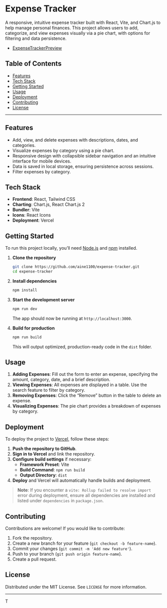 
# Expense Tracker

A responsive, intuitive expense tracker built with React, Vite, and Chart.js to help manage personal finances. This project allows users to add, categorize, and view expenses visually via a pie chart, with options for filtering and data persistence.

- [ExpenseTrackerPreview](https://simple-expense-tracker-dun.vercel.app/)

## Table of Contents

- [Features](#features)
- [Tech Stack](#tech-stack)
- [Getting Started](#getting-started)
- [Usage](#usage)
- [Deployment](#deployment)
- [Contributing](#contributing)
- [License](#license)

---

## Features

- Add, view, and delete expenses with descriptions, dates, and categories.
- Visualize expenses by category using a pie chart.
- Responsive design with collapsible sidebar navigation and an intuitive interface for mobile devices.
- Data is saved in local storage, ensuring persistence across sessions.
- Filter expenses by category.

## Tech Stack

- **Frontend**: React, Tailwind CSS
- **Charting**: Chart.js, React Chart.js 2
- **Bundler**: Vite
- **Icons**: React Icons
- **Deployment**: Vercel

## Getting Started

To run this project locally, you’ll need [Node.js](https://nodejs.org/) and [npm](https://www.npmjs.com/) installed.

1. **Clone the repository**

   ```bash
   git clone https://github.com/aine1100/expense-tracker.git
   cd expense-tracker
   ```

2. **Install dependencies**

   ```bash
   npm install
   ```

3. **Start the development server**

   ```bash
   npm run dev
   ```

   The app should now be running at `http://localhost:3000`.

4. **Build for production**

   ```bash
   npm run build
   ```

   This will output optimized, production-ready code in the `dist` folder.

## Usage

1. **Adding Expenses**: Fill out the form to enter an expense, specifying the amount, category, date, and a brief description.
2. **Viewing Expenses**: All expenses are displayed in a table. Use the search feature to filter by category.
3. **Removing Expenses**: Click the “Remove” button in the table to delete an expense.
4. **Visualizing Expenses**: The pie chart provides a breakdown of expenses by category.

## Deployment

To deploy the project to [Vercel](https://vercel.com/), follow these steps:

1. **Push the repository to GitHub**.
2. **Sign in to Vercel** and link the repository.
3. **Configure build settings** if necessary:
   - **Framework Preset**: Vite
   - **Build Command**: `npm run build`
   - **Output Directory**: `dist`
4. **Deploy** and Vercel will automatically handle builds and deployment.

> **Note**: If you encounter a `vite: Rollup failed to resolve import` error during deployment, ensure all dependencies are installed and listed under `dependencies` in `package.json`.

## Contributing

Contributions are welcome! If you would like to contribute:

1. Fork the repository.
2. Create a new branch for your feature (`git checkout -b feature-name`).
3. Commit your changes (`git commit -m 'Add new feature'`).
4. Push to your branch (`git push origin feature-name`).
5. Create a pull request.

## License

Distributed under the MIT License. See `LICENSE` for more information.

---

T
